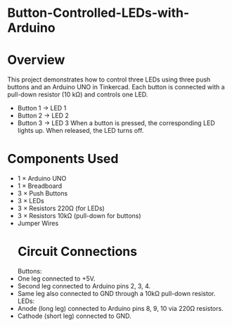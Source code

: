 # Button-Controlled-LEDs-with-Arduino

# Overview
This project demonstrates how to control three LEDs using three push buttons and an
Arduino UNO in Tinkercad.
Each button is connected with a pull-down resistor (10 kΩ) and controls one LED.
- Button 1 → LED 1
- Button 2 → LED 2
- Button 3 → LED 3
When a button is pressed, the corresponding LED lights up. When released, the LED turns off.

# Components Used
- 1 × Arduino UNO
- 1 × Breadboard
- 3 × Push Buttons
- 3 × LEDs
- 3 × Resistors 220Ω (for LEDs)
- 3 × Resistors 10kΩ (pull-down for buttons)
- Jumper Wires
  # Circuit Connections
   Buttons:
- One leg connected to +5V.
- Second leg connected to Arduino pins 2, 3, 4.
- Same leg also connected to GND through a 10kΩ pull-down resistor.
  LEDs:
- Anode (long leg) connected to Arduino pins 8, 9, 10 via 220Ω resistors.
- Cathode (short leg) connected to GND.
